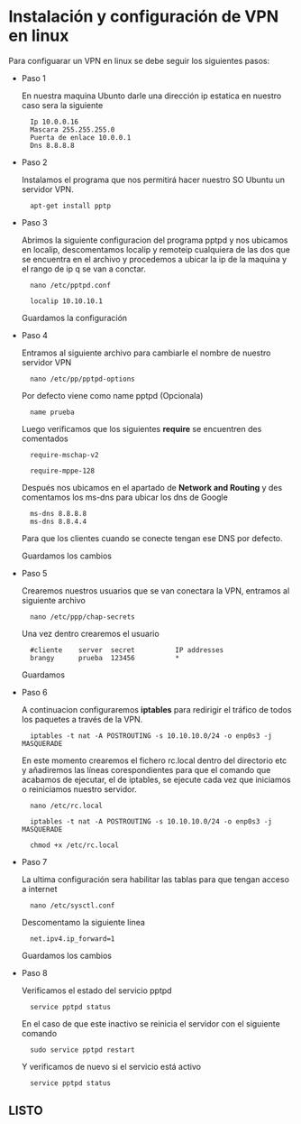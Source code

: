 # Instalación y configuración de VPN en linux 

Para configuarar un VPN en linux se debe seguir los siguientes pasos:

- Paso 1

    En nuestra maquina Ubunto darle una dirección ip estatica en nuestro caso sera la siguiente

        Ip 10.0.0.16
        Mascara 255.255.255.0
        Puerta de enlace 10.0.0.1
        Dns 8.8.8.8

- Paso 2

    Instalamos el programa que nos permitirá hacer nuestro SO Ubuntu un servidor VPN.

        apt-get install pptp

- Paso 3

    Abrimos la siguiente configuracion del programa pptpd y nos ubicamos en localip, descomentamos localip y remoteip cualquiera de las dos que se encuentra en el archivo y procedemos a ubicar la ip de la maquina y el rango de ip q se van a conctar.

        nano /etc/pptpd.conf

        localip 10.10.10.1
    
    Guardamos la configuración

- Paso 4

    Entramos al siguiente archivo para cambiarle el nombre de nuestro servidor VPN

        nano /etc/pp/pptpd-options
    
    Por defecto viene como name pptpd (Opcionala)

        name prueba
    
    Luego verificamos que los siguientes **require** se encuentren des comentados

        require-mschap-v2

        require-mppe-128
    
    Después nos ubicamos en el apartado de **Network and Routing** y des comentamos los ms-dns para ubicar los dns de Google

        ms-dns 8.8.8.8
        ms-dns 8.8.4.4

    Para que los clientes cuando se conecte tengan ese DNS por defecto.
    
    Guardamos los cambios

- Paso 5

    Crearemos nuestros usuarios que se van conectara la VPN, entramos al siguiente archivo 

        nano /etc/ppp/chap-secrets

    Una vez dentro crearemos el usuario

        #cliente    server  secret          IP addresses
        brangy      prueba  123456          *
    
    Guardamos 

- Paso 6

    A continuacion configuraremos **iptables** para redirigir el tráfico de todos los paquetes a través de la VPN.

        iptables -t nat -A POSTROUTING -s 10.10.10.0/24 -o enp0s3 -j MASQUERADE

    En este momento crearemos el fichero rc.local dentro del directorio etc y añadiremos las líneas corespondientes para que el comando que acabamos de ejecutar, el de iptables, se ejecute cada vez que iniciamos o reiniciamos nuestro servidor.

        nano /etc/rc.local  

        iptables -t nat -A POSTROUTING -s 10.10.10.0/24 -o enp0s3 -j MASQUERADE

        chmod +x /etc/rc.local  

- Paso 7 

    La ultima configuración sera habilitar las tablas para que tengan acceso a internet

        nano /etc/sysctl.conf

    Descomentamo la siguiente linea

        net.ipv4.ip_forward=1
    
    Guardamos los cambios

- Paso 8 

    Verificamos el estado del servicio pptpd

        service pptpd status

    En el caso de que este inactivo se reinicia el servidor con el siguiente comando

        sudo service pptpd restart

    Y verificamos de nuevo si el servicio está activo 

        service pptpd status

## LISTO


